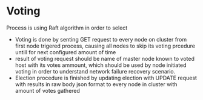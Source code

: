 # Voting
Process is using Raft algorithm in order to select 
* Voting is done by senting GET request to every node on cluster from first node trigered process, causing all nodes to skip its voting prcedure untill for next configured amount of time
* result of voting request should be name of master node known to voted host with its votes ammount, which should be used by node initiated voting in order to understand network failure recovery scenario.
* Election procedure is finished by updating election with UPDATE request with results in raw body json format to every node in cluster with amount of votes gathered